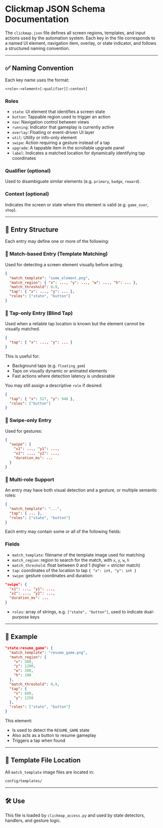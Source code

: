 # Clickmap JSON Schema Documentation

The `clickmap.json` file defines all screen regions, templates, and input actions used by the automation system.
Each key in the file corresponds to a named UI element, navigation item, overlay, or state indicator, and follows a structured naming convention.

---

## ✅ Naming Convention

Each key name uses the format:

```
<role>:<element>[:qualifier][:context]
```

### Roles
- `state`: UI element that identifies a screen state
- `button`: Tappable region used to trigger an action
- `nav`: Navigation control between views
- `running`: Indicator that gameplay is currently active
- `overlay`: Floating or event-driven UI layer
- `util`: Utility or info-only element
- `swipe`: Action requiring a gesture instead of a tap
- `upgrade`: A tappable item in the scrollable upgrade panel
- `label`: Indicates a matched location for dynamically identifying tap coordinates

### Qualifier (optional)
Used to disambiguate similar elements (e.g. `primary`, `badge`, `reward`).

### Context (optional)
Indicates the screen or state where this element is valid (e.g. `game_over`, `shop`).

---


## 🧱 Entry Structure

Each entry may define one or more of the following:

### 🔹 Match-based Entry (Template Matching)
Used for detecting a screen element visually before acting.

```json
{
  "match_template": "some_element.png",
  "match_region": { "x": ..., "y": ..., "w": ..., "h": ... },
  "match_threshold": 0.9,
  "tap": { "x": ..., "y": ... },
  "roles": ["state", "button"]
}
```

### 🔹 Tap-only Entry (Blind Tap)
Used when a reliable tap location is known but the element cannot be visually matched.

```json
{
  "tap": { "x": ..., "y": ... }
}
```

This is useful for:
- Background taps (e.g. `floating_gem`)
- Taps on visually dynamic or animated elements
- Fast actions where detection latency is undesirable

You may still assign a descriptive `role` if desired:

```json
{
  "tap": { "x": 527, "y": 948 },
  "roles": ["button"]
}
```

### 🔹 Swipe-only Entry
Used for gestures:

```json
{
  "swipe": {
    "x1": ..., "y1": ...,
    "x2": ..., "y2": ...,
    "duration_ms": ...
  }
}
```

### 🔹 Multi-role Support
An entry may have both visual detection and a gesture, or multiple semantic roles:

```json
{
  "match_template": "...",
  "tap": { ... },
  "roles": ["state", "button"]
}
```


Each entry may contain some or all of the following fields:

### Fields

- `match_template`: filename of the template image used for matching
- `match_region`: region to search for the match, with `x`, `y`, `w`, `h`
- `match_threshold`: float between 0 and 1 (higher = stricter match)
- `tap`: coordinates of the location to tap `{ "x": int, "y": int }`
- `swipe`: gesture coordinates and duration:

```json
"swipe": {
  "x1": ..., "y1": ...,
  "x2": ..., "y2": ...,
  "duration_ms": ...
}
```
- `roles`: array of strings, e.g. `["state", "button"]`, used to indicate dual-purpose keys


---

## 📝 Example

```json
"state:resume_game": {
  "match_template": "resume_game.png",
  "match_region": {
    "x": 500,
    "y": 1200,
    "w": 200,
    "h": 100
  },
  "match_threshold": 0.9,
  "tap": {
    "x": 600,
    "y": 1250
  },
  "roles": ["state", "button"]
}
```

This element:
- Is used to detect the `RESUME_GAME` state
- Also acts as a button to resume gameplay
- Triggers a tap when found

---

## 📂 Template File Location

All `match_template` image files are located in:
```
config/templates/
```

---

## 🛠️ Use

This file is loaded by `clickmap_access.py` and used by state detectors, handlers, and gesture logic.
